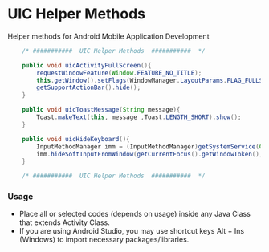 # UIC Helper Methods 
Helper methods for Android Mobile Application Development

```java
    /* ###########  UIC Helper Methods  ###########  */

    public void uicActivityFullScreen(){
        requestWindowFeature(Window.FEATURE_NO_TITLE);
        this.getWindow().setFlags(WindowManager.LayoutParams.FLAG_FULLSCREEN, WindowManager.LayoutParams.FLAG_FULLSCREEN);
        getSupportActionBar().hide();
    }

    public void uicToastMessage(String message){
        Toast.makeText(this, message ,Toast.LENGTH_SHORT).show();
    }

    public void uicHideKeyboard(){
        InputMethodManager imm = (InputMethodManager)getSystemService(Context.INPUT_METHOD_SERVICE);
        imm.hideSoftInputFromWindow(getCurrentFocus().getWindowToken(),InputMethodManager.RESULT_UNCHANGED_SHOWN);
    }

    /* ###########  UIC Helper Methods  ###########  */
```

### Usage
* Place all or selected codes (depends on usage) inside any Java Class that extends Activity Class.
* If you are using Android Studio, you may use shortcut keys Alt + Ins (Windows) to import necessary packages/libraries.
